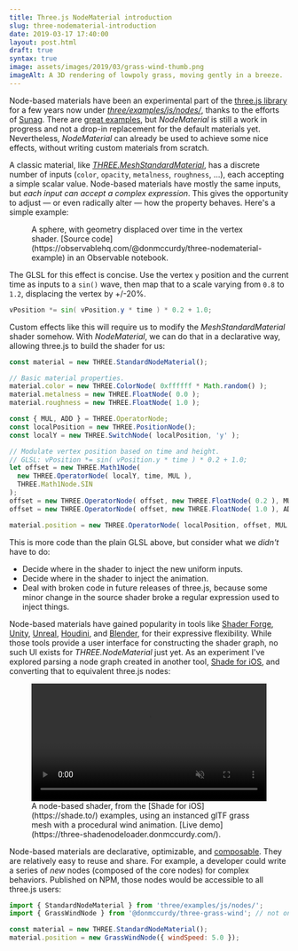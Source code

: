 ```yaml
---
title: Three.js NodeMaterial introduction
slug: three-nodematerial-introduction
date: 2019-03-17 17:40:00
layout: post.html
draft: true
syntax: true
image: assets/images/2019/03/grass-wind-thumb.png
imageAlt: A 3D rendering of lowpoly grass, moving gently in a breeze.
---
```


Node-based materials have been an experimental part of the [three.js library](https://threejs.org/) for a few years now under [_three/examples/js/nodes/_](https://github.com/mrdoob/three.js/tree/dev/examples/js/nodes), thanks to the efforts of [Sunag](https://github.com/sunag). There are [great examples](https://github.com/sunag), but _NodeMaterial_ is still a work in progress and not a drop-in replacement for the default materials yet. Nevertheless, _NodeMaterial_ can already be used to achieve some nice effects, without writing custom materials from scratch.

A classic  material, like [_THREE.MeshStandardMaterial_](https://threejs.org/docs/#api/en/materials/MeshStandardMaterial), has a discrete number of inputs (`color`, `opacity`, `metalness`, `roughness`, ...), each accepting a simple scalar value. Node-based materials have mostly the same inputs, but *each input can accept a complex expression*. This gives the opportunity to adjust — or even radically alter — how the property behaves. Here's a simple example:

<figure>
<div id="view" class="async-content"></div>
<figcaption>
  A sphere, with geometry displaced over time in the vertex shader. [Source code](https://observablehq.com/@donmccurdy/three-nodematerial-example) in an Observable notebook.
</figcaption>
</figure>

The GLSL for this effect is concise. Use the vertex `y` position and the current time as inputs to a `sin()` wave, then map that to a scale varying from `0.8` to `1.2`, displacing the vertex by +/-20%.

```glsl
vPosition *= sin( vPosition.y * time ) * 0.2 + 1.0;
```

Custom effects like this will require us to modify the _MeshStandardMaterial_ shader somehow. With _NodeMaterial_, we can do that in a declarative way, allowing three.js to build the shader for us:

```js
const material = new THREE.StandardNodeMaterial();

// Basic material properties.
material.color = new THREE.ColorNode( 0xffffff * Math.random() );
material.metalness = new THREE.FloatNode( 0.0 );
material.roughness = new THREE.FloatNode( 1.0 );  

const { MUL, ADD } = THREE.OperatorNode;
const localPosition = new THREE.PositionNode();
const localY = new THREE.SwitchNode( localPosition, 'y' );

// Modulate vertex position based on time and height.
// GLSL: vPosition *= sin( vPosition.y * time ) * 0.2 + 1.0;
let offset = new THREE.Math1Node(
  new THREE.OperatorNode( localY, time, MUL ),
  THREE.Math1Node.SIN
);
offset = new THREE.OperatorNode( offset, new THREE.FloatNode( 0.2 ), MUL );
offset = new THREE.OperatorNode( offset, new THREE.FloatNode( 1.0 ), ADD );

material.position = new THREE.OperatorNode( localPosition, offset, MUL );
```

This is more code than the plain GLSL above, but consider what we _didn't_ have to do:

- Decide where in the shader to inject the new uniform inputs.
- Decide where in the shader to inject the animation.
- Deal with broken code in future releases of three.js, because some minor change in the source shader broke a regular expression used to inject things.

Node-based materials have gained popularity in tools like [Shader Forge](http://acegikmo.com/shaderforge/), [Unity](https://blogs.unity3d.com/2018/02/27/introduction-to-shader-graph-build-your-shaders-with-a-visual-editor/), [Unreal](https://docs.unrealengine.com/en-us/Engine/Rendering/Materials/Editor), [Houdini](https://www.sidefx.com/), and [Blender](https://docs.blender.org/manual/en/latest/render/blender_render/materials/nodes/introduction.html), for their expressive flexibility. While those tools provide a user interface for constructing the shader graph, no such UI exists for _THREE.NodeMaterial_ just yet. As an experiment I've explored parsing a node graph created in another tool, [Shade for iOS](https://shade.to/), and converting that to equivalent three.js nodes:

<figure>
<video style="width: 100%;" autoplay muted loop>
  <source src="/assets/images/2019/03/grass-wind.webm" type="video/webm">
  <source src="/assets/images/2019/03/grass-wind.mov" type="video/mp4">
</video>
<figcaption style="max-width: 550px; margin: 0 auto;">A node-based shader, from the [Shade for iOS](https://shade.to/) examples, using an instanced glTF grass mesh with a procedural wind animation. [Live demo](https://three-shadenodeloader.donmccurdy.com/).</figcaption>
</figure>

Node-based materials are declarative, optimizable, and [composable](https://en.wikipedia.org/wiki/Composability). They are relatively easy to reuse and share. For example, a developer could write a series of _new_ nodes (composed of the core nodes) for complex behaviors. Published on NPM, those nodes would be accessible to all three.js users:

```js
import { StandardNodeMaterial } from 'three/examples/js/nodes/';
import { GrassWindNode } from '@donmccurdy/three-grass-wind'; // not on NPM.

const material = new THREE.StandardNodeMaterial();
material.position = new GrassWindNode({ windSpeed: 5.0 });
```

<script type="module">
  import { Runtime, Inspector, createLibrary } from '/notebook-runtime.js';
  import notebook from 'https://api.observablehq.com/@donmccurdy/three-nodematerial-example.js';

  const el = document.querySelector('#view');
  const library = createLibrary(el);

  Runtime.load(notebook, library, (cell) => {
    if (cell.name === 'view') {
      el.classList.remove('async-content');
      return new Inspector(el);
    }
  });
</script>
